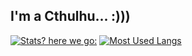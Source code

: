 ## I'm a Cthulhu... :)))

[![Stats? here we go:](https://github-readme-stats.vercel.app/api?username=cthulhu-irl)](https://github.com/anuraghazra/github-readme-stats)
[![Most Used Langs](https://github-readme-stats.vercel.app/api/top-langs/?username=cthulhu-irl&layout=compact)](https://github.com/anuraghazra/github-readme-stats)
